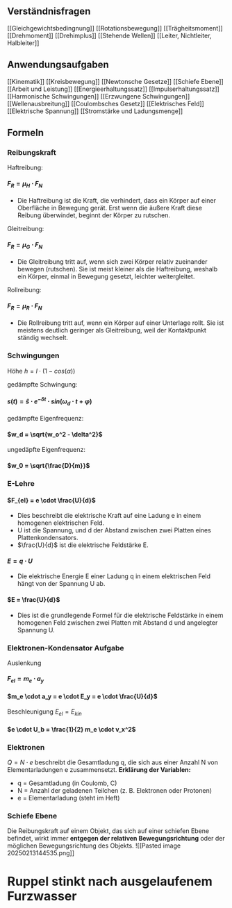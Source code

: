 ## Verständnisfragen
[[Gleichgewichtsbedingnung]]
[[Rotationsbewegung]]
[[Trägheitsmoment]]
[[Drehmoment]]
[[Drehimplus]]
[[Stehende Wellen]]
[[Leiter, Nichtleiter, Halbleiter]]

## Anwendungsaufgaben
[[Kinematik]]
[[Kreisbewegung]]
[[Newtonsche Gesetze]]
[[Schiefe Ebene]]
[[Arbeit und Leistung]]
[[Energieerhaltungssatz]]
[[Impulserhaltungssatz]]
[[Harmonische Schwingungen]]
[[Erzwungene Schwingungen]]
[[Wellenausbreitung]]
[[Coulombsches Gesetz]]
[[Elektrisches Feld]]
[[Elektrische Spannung]]
[[Stromstärke und Ladungsmenge]]

## Formeln

### Reibungskraft
Haftreibung:
#### $F_R= \mu_H \cdot F_N$
- Die Haftreibung ist die Kraft, die verhindert, dass ein Körper auf einer Oberfläche in Bewegung gerät. Erst wenn die äußere Kraft diese Reibung überwindet, beginnt der Körper zu rutschen.

Gleitreibung:  
#### $F_R= \mu_G \cdot F_N$
- Die Gleitreibung tritt auf, wenn sich zwei Körper relativ zueinander bewegen (rutschen). Sie ist meist kleiner als die Haftreibung, weshalb ein Körper, einmal in Bewegung gesetzt, leichter weitergleitet.

Rollreibung:  
#### $F_R= \mu_R \cdot F_N$
- Die Rollreibung tritt auf, wenn ein Körper auf einer Unterlage rollt. Sie ist meistens deutlich geringer als Gleitreibung, weil der Kontaktpunkt ständig wechselt.

### Schwingungen

Höhe
$h = l \cdot (1-cos(\alpha))$

gedämpfte Schwingung: 
#### $s(t) = \hat{s} \cdot e^{-\delta t} \cdot sin(\omega_d \cdot t + \varphi)$

gedämpfte Eigenfrequenz: 
#### $w_d = \sqrt{w_o^2 - \delta^2}$

ungedäpfte Eigenfrequenz:
#### $w_0 = \sqrt{\frac{D}{m}}$

### E-Lehre
#### $F_{el} = e \cdot \frac{U}{d}$
- Dies beschreibt die elektrische Kraft​ auf eine Ladung e in einem homogenen elektrischen Feld.
- U ist die Spannung, und d der Abstand zwischen zwei Platten eines Plattenkondensators.
- $\frac{U}{d}$ ist die elektrische Feldstärke E.
#### $E = q \cdot U$
- Die elektrische Energie E einer Ladung q in einem elektrischen Feld hängt von der Spannung U ab.
#### $E = \frac{U}{d}$
- Dies ist die grundlegende Formel für die elektrische Feldstärke in einem homogenen Feld zwischen zwei Platten mit Abstand d und angelegter Spannung U.

### Elektronen-Kondensator Aufgabe
Auslenkung
#### $F_{el} = m_e \cdot a_y$
#### $m_e \cdot a_y = e \cdot E_y = e \cdot \frac{U}{d}$

Beschleunigung
$E_{el} = E_{kin}$
#### $e \cdot U_b = \frac{1}{2} m_e \cdot v_x^2$

### Elektronen
$Q = N \cdot e$
beschreibt die Gesamtladung q, die sich aus einer Anzahl N von Elementarladungen e zusammensetzt.
**Erklärung der Variablen:**
- q = Gesamtladung (in Coulomb, C)
- N = Anzahl der geladenen Teilchen (z. B. Elektronen oder Protonen)
- e = Elementarladung (steht im Heft)

### Schiefe Ebene
Die Reibungskraft auf einem Objekt, das sich auf einer schiefen Ebene befindet, wirkt immer **entgegen der relativen Bewegungsrichtung** oder der möglichen Bewegungsrichtung des Objekts.
![[Pasted image 20250213144535.png]]
# Ruppel stinkt nach ausgelaufenem Furzwasser